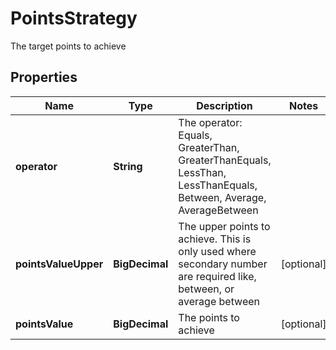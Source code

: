 

# PointsStrategy

The target points to achieve

## Properties

Name | Type | Description | Notes
------------ | ------------- | ------------- | -------------
**operator** | **String** | The operator: Equals, GreaterThan, GreaterThanEquals, LessThan, LessThanEquals, Between, Average, AverageBetween | 
**pointsValueUpper** | **BigDecimal** | The upper points to achieve. This is only used where secondary number are required like, between, or average between |  [optional]
**pointsValue** | **BigDecimal** | The points to achieve |  [optional]




